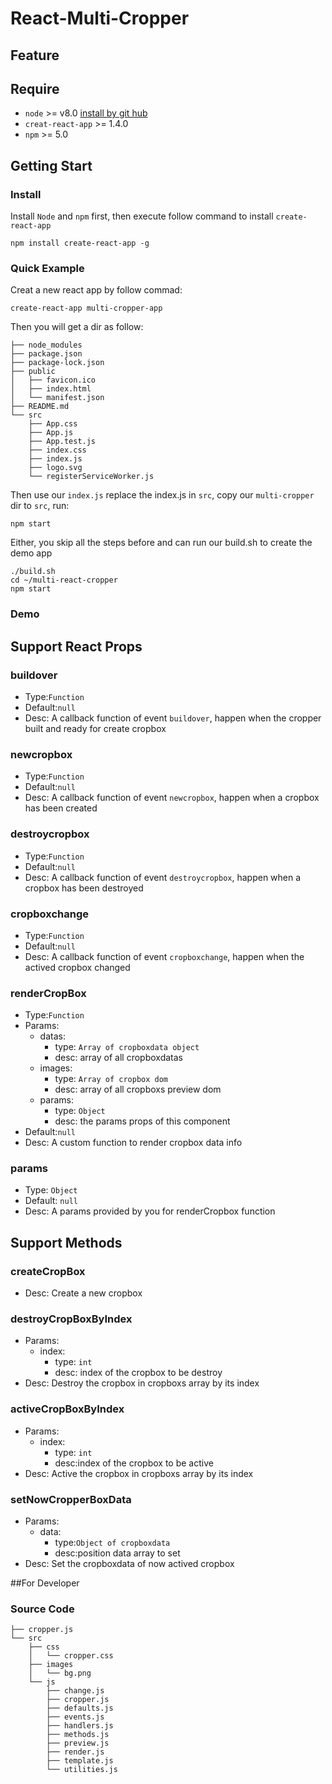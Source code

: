 # React-Multi-Cropper



## Feature

## Require
- `node` >= v8.0 [install by git hub](https://github.com/nodejs/node/blob/master/BUILDING.md)  
- `creat-react-app` >= 1.4.0  
- `npm` >= 5.0


## Getting Start
### Install
Install `Node` and `npm` first, then execute follow command to install `create-react-app`
```
npm install create-react-app -g
```
### Quick Example
Creat a new react app by follow commad:
```
create-react-app multi-cropper-app
```
Then you will get a dir as follow:
```
├── node_modules
├── package.json
├── package-lock.json
├── public
│   ├── favicon.ico
│   ├── index.html
│   └── manifest.json
├── README.md
└── src
    ├── App.css
    ├── App.js
    ├── App.test.js
    ├── index.css
    ├── index.js
    ├── logo.svg
    └── registerServiceWorker.js
```
Then use our `index.js` replace the index.js in `src`, copy our `multi-cropper` dir to `src`, run:
```
npm start
```

Either, you skip all the steps before and can run our build.sh to create the demo app
```
./build.sh
cd ~/multi-react-cropper
npm start
```

### Demo


## Support React Props

### buildover
- Type:`Function`   
- Default:`null`
- Desc: A callback function of event `buildover`, happen when the cropper built and ready for create cropbox  

### newcropbox
- Type:`Function`  
- Default:`null` 
- Desc: A callback function of event `newcropbox`, happen when a cropbox has been created     

### destroycropbox
- Type:`Function`   
- Default:`null`
- Desc: A callback function of event `destroycropbox`, happen when a cropbox has been destroyed  

### cropboxchange
- Type:`Function`   
- Default:`null`
- Desc: A callback function of event `cropboxchange`, happen when the actived cropbox changed      

### renderCropBox
- Type:`Function`  
- Params: 
  - datas: 
    - type: `Array of cropboxdata object`  
    - desc: array of all cropboxdatas   
  - images:  
    - type: `Array of cropbox dom`  
    - desc: array of all cropboxs preview dom  
  - params:   
    - type: `Object`  
    - desc: the params props of this component  
- Default:`null`
- Desc: A custom function to render cropbox data info  

### params
- Type: `Object`  
- Default: `null`
- Desc: A params provided by you for renderCropbox function  


## Support Methods

### createCropBox       
- Desc: Create a new cropbox

### destroyCropBoxByIndex   
- Params:
  - index:  
    - type: `int`  
    - desc: index of the cropbox to be destroy   
- Desc: Destroy the cropbox in cropboxs array by its index  

### activeCropBoxByIndex  
- Params: 
  - index:  
    - type: `int`    
    - desc:index of the cropbox to be active       
- Desc: Active the cropbox in cropboxs array by its index  

### setNowCropperBoxData
- Params: 
  - data: 
    - type:`Object of cropboxdata`          
    - desc:position data array to set  
- Desc: Set the cropboxdata of now actived cropbox

##For Developer
### Source Code
```text
├── cropper.js
└── src
    ├── css
    │   └── cropper.css
    ├── images
    │   └── bg.png
    └── js
        ├── change.js
        ├── cropper.js
        ├── defaults.js
        ├── events.js
        ├── handlers.js
        ├── methods.js
        ├── preview.js
        ├── render.js
        ├── template.js
        └── utilities.js

```

